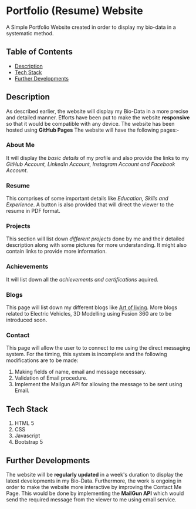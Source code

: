 # Portfolio (Resume) Website
A Simple Portfolio Website created in order to display my bio-data in a systematic method.

## Table of Contents
* [Description](#description)
* [Tech Stack](#tech-stack)
* [Further Developments](#further-developments)

## Description
As described earlier, the website will display my Bio-Data in a more precise and detailed manner. Efforts have been put to make the website **responsive** so that it would be compatible with any device. The website has been hosted using **GitHub Pages** The website will have the following pages:-

### About Me
It will display the *basic details* of my profile and also provide the links to my *GitHub Account, LinkedIn Account, Instagram Account and Facebook Account*.

### Resume
This comprises of some important details like *Education, Skills and Experience*. A button is also provided that will direct the viewer to the resume in PDF format.

### Projects
This section will list down *different projects* done by me and their detailed description along with some pictures for more understanding. It might also contain links to provide more information.

### Achievements
It will list down all the *achievements and certifications* aquired.

### Blogs
This page will list down my different blogs like [Art of living](https://artofliving123456.blogspot.com/). More blogs related to Electric Vehicles, 3D Modelling using Fusion 360 are to be introduced soon.

### Contact
This page will allow the user to to connect to me using the direct messaging system. For the timing, this system is incomplete and the following modifications are to be made:
<br>
1. Making fields of name, email and message necessary.
2. Validation of Email procedure.
3. Implement the Mailgun API for allowing the message to be sent using Email. 


## Tech Stack
1. HTML 5
2. CSS 
3. Javascript
4. Bootstrap 5

## Further Developments
The website will be **regularly updated** in a week's duration to display the latest developments in my Bio-Data. Furthermore, the work is ongoing in order to make the website more interactive by improving the Contact Me Page. This would be done by implementing the **MailGun API** which would send the required message from the viewer to me using email service.